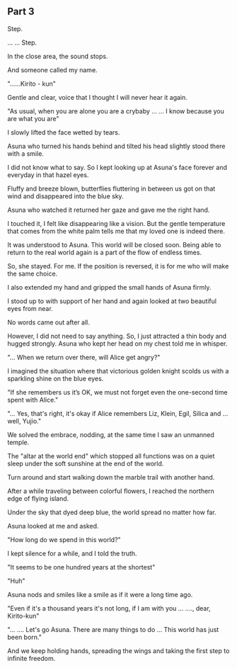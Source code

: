 ## Part 3

Step.

... ... Step.

In the close area, the sound stops.

And someone called my name.

"……Kirito - kun"

Gentle and clear, voice that I thought I will never hear it again.

"As usual, when you are alone you are a crybaby ... ... I know because you are what you are"

I slowly lifted the face wetted by tears.

Asuna who turned his hands behind and tilted his head slightly stood there with a smile.

I did not know what to say. So I kept looking up at Asuna's face forever and everyday in that hazel eyes.

Fluffy and breeze blown, butterflies fluttering in between us got on that wind and disappeared into the blue sky.

Asuna who watched it returned her gaze and gave me the right hand.

I touched it, I felt like disappearing like a vision. But the gentle temperature that comes from the white palm tells me that my loved one is indeed there.

It was understood to Asuna. This world will be closed soon. Being able to return to the real world again is a part of the flow of endless times.

So, she stayed. For me. If the position is reversed, it is for me who will make the same choice.

I also extended my hand and gripped the small hands of Asuna firmly.

I stood up to with support of her hand and again looked at two beautiful eyes from near.

No words came out after all.

However, I did not need to say anything. So, I just attracted a thin body and hugged strongly. Asuna who kept her head on my chest told me in whisper.

"... When we return over there, will Alice get angry?"

I imagined the situation where that victorious golden knight scolds us with a sparkling shine on the blue eyes.

"If she remembers us it’s OK, we must not forget even the one-second time spent with Alice."

"... Yes, that's right, it's okay if Alice remembers Liz, Klein, Egil, Silica and ... well, Yujio."

We solved the embrace, nodding, at the same time I saw an unmanned temple.

The "altar at the world end" which stopped all functions was on a quiet sleep under the soft sunshine at the end of the world.

Turn around and start walking down the marble trail with another hand.

After a while traveling between colorful flowers, I reached the northern edge of flying island.

Under the sky that dyed deep blue, the world spread no matter how far.

Asuna looked at me and asked.

"How long do we spend in this world?"

I kept silence for a while, and I told the truth.

"It seems to be one hundred years at the shortest"

"Huh"

Asuna nods and smiles like a smile as if it were a long time ago.

"Even if it's a thousand years it's not long, if I am with you ... ...., dear, Kirito-kun"

"... .... Let's go Asuna. There are many things to do ... This world has just been born."

And we keep holding hands, spreading the wings and taking the first step to infinite freedom.

